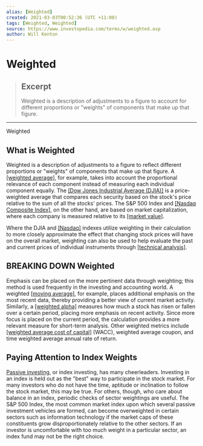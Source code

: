 ```yaml
---
alias: [Weighted]
created: 2021-03-03T00:52:36 (UTC +11:00)
tags: [Weighted, Weighted]
source: https://www.investopedia.com/terms/w/weighted.asp
author: Will Kenton
---
```


# Weighted

> ## Excerpt
> Weighted is a description of adjustments to a figure to account for different proportions or "weights" of components that make up that figure.

---

Weighted
## What is Weighted

Weighted is a description of adjustments to a figure to reflect different proportions or "weights" of components that make up that figure. A [[weighted average]](https://www.investopedia.com/terms/w/weightedaverage.asp), for example, takes into account the proportional relevance of each component instead of measuring each individual component equally. The [[Dow Jones Industrial Average (DJIA)]](https://www.investopedia.com/terms/d/djia.asp) is a price-weighted average that compares each security based on the stock's price relative to the sum of all the stocks' prices. The S&P 500 Index and [[Nasdaq Composite Index]](https://www.investopedia.com/terms/n/nasdaqcompositeindex.asp), on the other hand, are based on market capitalization, where each company is measured relative to its [[market value]](https://www.investopedia.com/terms/m/marketvalue.asp).

Where the DJIA and [[Nasdaq]](https://www.investopedia.com/terms/n/nasdaq.asp) indexes utilize weighting in their calculation to more closely approximate the effect that changing stock prices will have on the overall market, weighting can also be used to help evaluate the past and current prices of individual instruments through [[technical analysis]](https://www.investopedia.com/terms/t/technicalanalysis.asp).

## BREAKING DOWN Weighted

Emphasis can be placed on the more pertinent data through weighting; this method is used frequently in the investing and accounting world. A weighted [[moving average]](https://www.investopedia.com/terms/m/movingaverage.asp), for example, places additional emphasis on the most recent data, thereby providing a better view of current market activity. Similarly, a [[weighted alpha]](https://www.investopedia.com/terms/w/weightedalpha.asp) measures how much a stock has risen or fallen over a certain period, placing more emphasis on recent activity. Since more focus is placed on the current period, the calculation provides a more relevant measure for short-term analysis. Other weighted metrics include [[weighted average cost of capital]](https://www.investopedia.com/terms/w/wacc.asp) (WACC), weighted average coupon, and time weighted average annual rate of return.

## Paying Attention to Index Weights

[Passive investing](https://www.investopedia.com/terms/p/passiveinvesting.asp), or index investing, has many cheerleaders. Investing in an index is held out as the "best" way to participate in the stock market. For many investors who do not have the time, aptitude or inclination to follow the stock market, this may be true. For others, though, who care about balance in an index, periodic checks of sector weightings are useful. The S&P 500 Index, the most common market index upon which several passive investment vehicles are formed, can become overweighted in certain sectors such as information technology if the market caps of these constituents grow disproportionately relative to the other sectors. If an investor is uncomfortable with too much weight in a particular sector, an index fund may not be the right choice.
